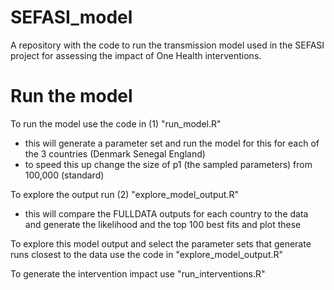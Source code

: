 # SEFASI_model
A repository with the code to run the transmission model used in the SEFASI project for assessing the impact of One Health interventions. 

# Run the model 
To run the model use the code in 
(1) "run_model.R"
- this will generate a parameter set and run the model for this for each of the 3 countries (Denmark Senegal England)
- to speed this up change the size of p1 (the sampled parameters) from 100,000 (standard)

To explore the output run 
(2) "explore_model_output.R" 
- this will compare the FULLDATA outputs for each country to the data and generate the likelihood and the top 100 best fits and plot these

To explore this model output and select the parameter sets that generate runs closest to the data 
use the code in 
"explore_model_output.R"

To generate the intervention impact use 
"run_interventions.R"

